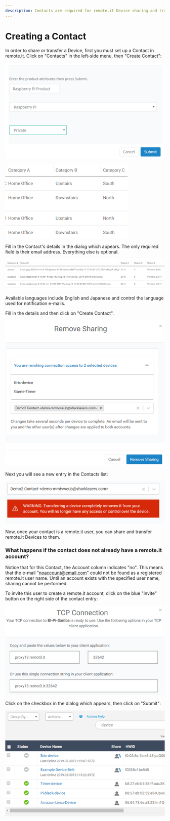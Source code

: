 ```yaml
---
description: Contacts are required for remote.it Device sharing and transfer.
---
```


# Creating a Contact

In order to share or transfer a Device, first you must set up a Contact in remote.it. Click on "Contacts" in the left-side menu, then "Create Contact":

![](../../.gitbook/assets/image%20%28447%29.png)

![](../../.gitbook/assets/image%20%28517%29.png)

Fill in the Contact's details in the dialog which appears.  The only required field is their email address. Everything else is optional.

![](../../.gitbook/assets/image%20%28148%29.png)

Available languages include English and Japanese and control the language used for notification e-mails.

Fill in the details and then click on "Create Contact".  

![](../../.gitbook/assets/image%20%28288%29.png)

Next you will see a new entry in the Contacts list:

![](../../.gitbook/assets/image%20%28129%29.png)

Now, once your contact is a remote.it user, you can share and transfer remote.it Devices to them.

### What happens if the contact does not already have a remote.it account?

Notice that for this Contact, the Account column indicates "no".  This means that the e-mail "noaccount@email.com" could not be found as a registered remote.it user name.  Until an account exists with the specified user name, sharing cannot be performed.

To invite this user to create a remote.it account, click on the blue "Invite" button on the right side of the contact entry:

![](../../.gitbook/assets/image%20%28107%29.png)

Click on the checkbox in the dialog which appears, then click on "Submit":

![](../../.gitbook/assets/image%20%2828%29.png)

